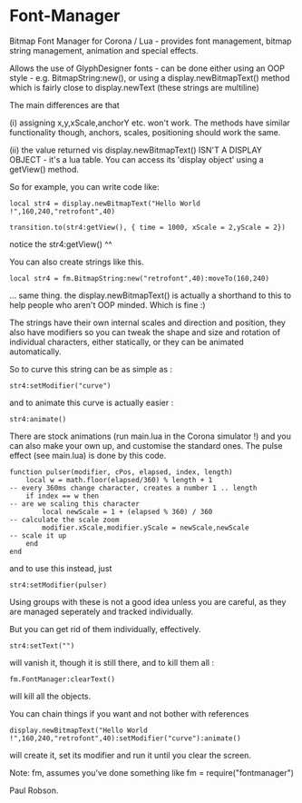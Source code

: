 Font-Manager
============

Bitmap Font Manager for Corona / Lua - provides font management, bitmap string management, animation and special effects.

Allows the use of GlyphDesigner fonts - can be done either using an OOP style - e.g. BitmapString:new(), or using a display.newBitmapText() method which is 
fairly close to display.newText (these strings are multiline)

The main differences are that

(i) assigning x,y,xScale,anchorY etc. won't work. The methods have similar functionality though, anchors, scales, positioning should work the same.

(ii) the value returned vis display.newBitmapText() ISN'T A DISPLAY OBJECT - it's a lua table. You can access its 'display object' using a getView()
method.

So for example, you can write code like:

	local str4 = display.newBitmapText("Hello World !",160,240,"retrofont",40) 

	transition.to(str4:getView(), { time = 1000, xScale = 2,yScale = 2})

notice the str4:getView() ^^

You can also create strings like this.

	local str4 = fm.BitmapString:new("retrofont",40):moveTo(160,240)

... same thing. the display.newBitmapText() is actually a shorthand to this to help people who aren't OOP minded. Which is fine :)

The strings have their own internal scales and direction and position, they also have modifiers so you can tweak the shape and size and rotation of individual
characters, either statically, or they can be animated automatically.

So to curve this string can be as simple as :

	str4:setModifier("curve")

and to animate this curve is actually easier :

	str4:animate()

There are stock animations (run main.lua in the Corona simulator !) and you can also make your own up, and customise the standard ones. The pulse effect 
(see main.lua) is done by this code.

	function pulser(modifier, cPos, elapsed, index, length)
		local w = math.floor(elapsed/360) % length + 1 												-- every 360ms change character, creates a number 1 .. length
		if index == w then  																		-- are we scaling this character
			local newScale = 1 + (elapsed % 360) / 360 												-- calculate the scale zoom
			modifier.xScale,modifier.yScale = newScale,newScale 									-- scale it up
		end
	end

and to use this instead, just

	str4:setModifier(pulser)

Using groups with these is not a good idea unless you are careful, as they are managed seperately and tracked individually. 

But you can get rid of them individually, effectively.

	str4:setText("")

will vanish it, though it is still there, and to kill them all :

	fm.FontManager:clearText()

will kill all the objects.

You can chain things if you want and not bother with references

	display.newBitmapText("Hello World !",160,240,"retrofont",40):setModifier("curve"):animate()

will create it, set its modifier and run it until you clear the screen.

Note: fm, assumes you've done something like fm = require("fontmanager")


Paul Robson.